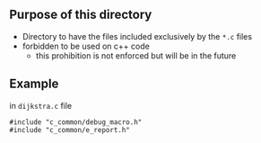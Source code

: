 Purpose of this directory
----------------------------------

- Directory to have the files included exclusively by the `*.c` files
- forbidden to be used on c++ code
  - this prohibition is not enforced but will be in the future

Example
----------------------------------

in `dijkstra.c` file

```
#include "c_common/debug_macro.h"
#include "c_common/e_report.h"
```

